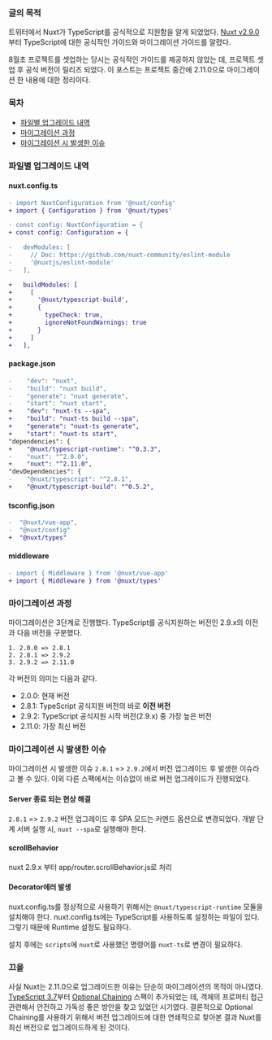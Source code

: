 ### 글의 목적
트위터에서 Nuxt가 TypeScript를 공식적으로 지원함을 알게 되었었다. [Nuxt v2.9.0](https://github.com/nuxt/nuxt.js/releases/tag/v2.9.0) 부터 TypeScript에 대한 공식적인 가이드와 마이그레이션 가이드를 알렸다.

8월초 프로젝트를 셋업하는 당시는 공식적인 가이드를 제공하지 않았는 데, 프로젝트 셋업 후 공식 버전이 릴리즈 되었다. 이 포스트는 프로젝트 중간에 2.11.0으로 마이그레이션 한 내용에 대한 정리이다.

### 목차
- [파일별 업그레이드 내역](#파일별-업그레이드-내역)
- [마이그레이션 과정](#마이그레이션-과정)
- [마이그레이션 시 발생한 이슈](#마이그레이션-시-발생한-이슈)

### 파일별 업그레이드 내역
#### nuxt.config.ts
```diff
- import NuxtConfiguration from '@nuxt/config'
+ import { Configuration } from '@nuxt/types'

- const config: NuxtConfiguration = {
+ const config: Configuration = {

-   devModules: [
-     // Doc: https://github.com/nuxt-community/eslint-module
-     '@nuxtjs/eslint-module'
-   ],

+   buildModules: [
+     [
+       '@nuxt/typescript-build',
+       {
+         typeCheck: true,
+         ignoreNotFoundWarnings: true
+       }
+     ]
+   ],
```

#### package.json
```diff
-    "dev": "nuxt",
-    "build": "nuxt build",
-    "generate": "nuxt generate",
-    "start": "nuxt start",
+    "dev": "nuxt-ts --spa",
+    "build": "nuxt-ts build --spa",
+    "generate": "nuxt-ts generate",
+    "start": "nuxt-ts start",
"dependencies": {
+    "@nuxt/typescript-runtime": "^0.3.3",
-    "nuxt": "^2.0.0",
+    "nuxt": "^2.11.0",
"devDependencies": {
-    "@nuxt/typescript": "^2.8.1",
+    "@nuxt/typescript-build": "^0.5.2",
```

#### tsconfig.json
```diff
-  "@nuxt/vue-app",
-  "@nuxt/config"
+  "@nuxt/types"
```

#### middleware
```diff
- import { Middleware } from '@nuxt/vue-app'
+ import { Middleware } from '@nuxt/types'
```

### 마이그레이션 과정
마이그레이션은 3단계로 진행했다. TypeScript를 공식지원하는 버전인 2.9.x의 이전과 다음 버전을 구분했다.

```
1. 2.0.0 => 2.8.1
2. 2.8.1 => 2.9.2
3. 2.9.2 => 2.11.0
```

각 버전의 의미는 다음과 같다.
- 2.0.0: 현재 버전
- 2.8.1: TypeScript 공식지원 버전의 바로 **이전 버전**
- 2.9.2: TypeScript 공식지원 시작 버전(2.9.x) 중 가장 높은 버전
- 2.11.0: 가장 최신 버전

### 마이그레이션 시 발생한 이슈
마이그레이션 시 발생한 이슈 `2.8.1` => `2.9.2`에서 버전 업그레이드 후 발생한 이슈라고 볼 수 있다. 이외 다른 스팩에서는 이슈없이 바로 버전 업그레이드가 진행되었다.

#### Server 종료 되는 현상 해결
`2.8.1` => `2.9.2` 버전 업그레이드 후 SPA 모드는 커멘드 옵션으로 변경되었다. 개발 단계 서버 실행 시, `nuxt --spa`로 실행해야 한다.

#### scrollBehavior
nuxt 2.9.x 부터 app/router.scrollBehavior.js로 처리

#### Decorator에러 발생
nuxt.config.ts를 정상적으로 사용하기 위해서는 `@nuxt/typescript-runtime` 모듈을 설치해야 한다.
nuxt.config.ts에는 TypeScript를 사용하도록 설정하는 파일이 있다. 그렇기 때문에 Runtime 설정도 필요하다.

설치 후에는 `scripts`에 `nuxt`로 사용했던 명령어를 `nuxt-ts`로 변경이 필요하다.

### 끄읕
사실 Nuxt는 2.11.0으로 업그레이드한 이유는 단순히 마이그레이션의 목적이 아니였다. [TypeScript 3.7](https://www.typescriptlang.org/docs/handbook/release-notes/typescript-3-7.html)부터 [Optional Chaining](https://github.com/tc39/proposal-optional-chaining) 스팩이 추가되었는 데, 객체의 프로퍼티 접근 관련해서 안전하고 가독성 좋은 방안을 찾고 있었던 시기였다. 결론적으로 Optional Chaining를 사용하기 위해서 버전 업그레이드에 대한 연쇄적으로 찾아본 결과 Nuxt를 최신 버전으로 업그레이드하게 된 것이다.